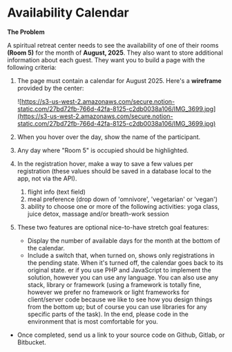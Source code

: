 # Availability Calendar

**The Problem**

A spiritual retreat center needs to see the availability of one of their rooms **(Room 5)** for the month of **August, 2025**. They also want to store additional information about each guest. They want you to build a page with the following criteria:

1. The page must contain a calendar for August 2025. Here's a **wireframe** provided by the center:

    ![https://s3-us-west-2.amazonaws.com/secure.notion-static.com/27bd72fb-766d-42fa-8125-c2db0038a106/IMG_3699.jpg](https://s3-us-west-2.amazonaws.com/secure.notion-static.com/27bd72fb-766d-42fa-8125-c2db0038a106/IMG_3699.jpg)

2. When you hover over the day, show the name of the participant.
3. Any day where "Room 5" is occupied should be highlighted. 
4. In the registration hover, make a way to save a few values per registration (these values should be saved in a database local to the app, not via the API).
    1. flight info (text field)
    2. meal preference (drop down of 'omnivore', 'vegetarian' or 'vegan')
    3. ability to choose one or more of the following activities: yoga class, juice detox, massage and/or breath-work session
5. These two features are optional nice-to-have stretch goal features:
    - Display the number of available days for the month at the bottom of the calendar.
    - Include a switch that, when turned on, shows only registrations in the pending state. When it's turned off, the calendar goes back to its original state.
er if you use PHP and JavaScript to implement the solution, however you can use any language. You can also use any stack, library or framework (using a framework is totally fine, however we prefer no framework or light frameworks for client/server code because we like to see how you design things from the bottom up; but of course you can use libraries for any specific parts of the task). In the end, please code in the environment that is most comfortable for you.
- Once completed, send us a link to your source code on Github, Gitlab, or Bitbucket.

